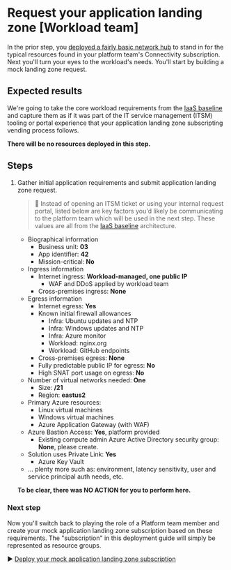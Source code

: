 # Request your application landing zone [Workload team]

In the prior step, you [deployed a fairly basic network hub](./02-connectivity-subscription.md) to stand in for the typical resources found in your platform team's Connectivity subscription. Next you'll turn your eyes to the workload's needs. You'll start by building a mock landing zone request.

## Expected results

We're going to take the core workload requirements from the [IaaS baseline](https://github.com/mspnp/iaas-baseline) and capture them as if it was part of the IT service management (ITSM) tooling or portal experience that your application landing zone subscripting vending process follows.

**There will be no resources deployed in this step.**

## Steps

1. Gather initial application requirements and submit application landing zone request.

   > :book: Instead of opening an ITSM ticket or using your internal request portal, listed below are key factors you'd likely be communicating to the platform team which will be used in the next step. These values are all from the [IaaS baseline](https://github.com/mspnp/iaas-baseline) architecture.

   - Biographical information
     - Business unit: **03**
     - App identifier: **42**
     - Mission-critical: **No**
   - Ingress information
     - Internet ingress: **Workload-managed, one public IP**
       - WAF and DDoS applied by workload team
     - Cross-premises ingress: **None**
   - Egress information
     - Internet egress: **Yes**
     - Known initial firewall allowances
       - Infra: Ubuntu updates and NTP
       - Infra: Windows updates and NTP
       - Infra: Azure monitor
       - Workload: nginx.org
       - Workload: GitHub endpoints
     - Cross-premises egress: **None**
     - Fully predictable public IP for egress: **No**
     - High SNAT port usage on egress: **No**
   - Number of virtual networks needed: **One**
     - Size: **/21**
     - Region: **eastus2**
   - Primary Azure resources:
     - Linux virtual machines
     - Windows virtual machines
     - Azure Application Gateway (with WAF)
   - Azure Bastion Access: **Yes**, platform provided
     - Existing compute admin Azure Active Directory security group: **None**, please create.
   - Solution uses Private Link: **Yes**
     - Azure Key Vault
   - … plenty more such as: environment, latency sensitivity, user and service principal auth needs, etc.

   **To be clear, there was NO ACTION for you to perform here.**

### Next step

Now you'll switch back to playing the role of a Platform team member and create your mock application landing zone subscription based on these requirements. The "subscription" in this deployment guide will simply be represented as resource groups.

:arrow_forward: [Deploy your mock application landing zone subscription](./04-subscription-vending-execute.md)
